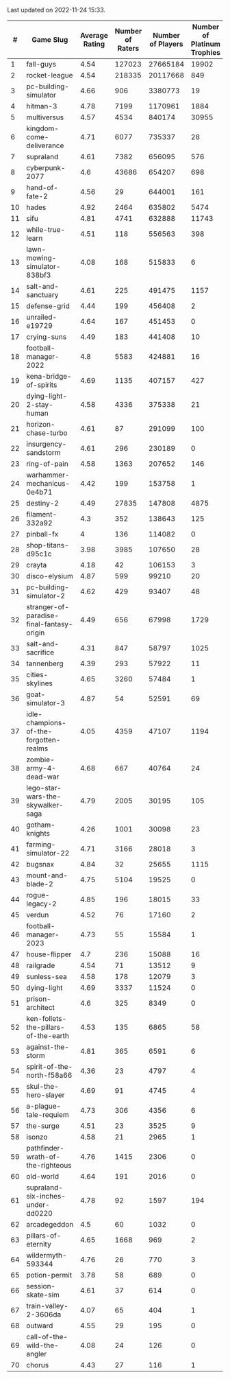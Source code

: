 Last updated on 2022-11-24 15:33.


|#|Game Slug|Average Rating|Number of Raters|Number of Players|Number of Platinum Trophies|Max Rarity (%)|
|---|---|---|---|---|---|---|
|1|fall-guys|4.54|127023|27665184|19902|4|
|2|rocket-league|4.54|218335|20117668|849|75|
|3|pc-building-simulator|4.66|906|3380773|19|48|
|4|hitman-3|4.78|7199|1170961|1884|48|
|5|multiversus|4.57|4534|840174|30955|78|
|6|kingdom-come-deliverance|4.71|6077|735337|28|30|
|7|supraland|4.61|7382|656095|576|99|
|8|cyberpunk-2077|4.6|43686|654207|698|62|
|9|hand-of-fate-2|4.56|29|644001|161|72|
|10|hades|4.92|2464|635802|5474|89|
|11|sifu|4.81|4741|632888|11743|96|
|12|while-true-learn|4.51|118|556563|398|93|
|13|lawn-mowing-simulator-838bf3|4.08|168|515833|6|88|
|14|salt-and-sanctuary|4.61|225|491475|1157|83|
|15|defense-grid|4.44|199|456408|2|80|
|16|unrailed-e19729|4.64|167|451453|0|3|
|17|crying-suns|4.49|183|441408|10|65|
|18|football-manager-2022|4.8|5583|424881|16|49|
|19|kena-bridge-of-spirits|4.69|1135|407157|427|94|
|20|dying-light-2-stay-human|4.58|4336|375338|21|0.6|
|21|horizon-chase-turbo|4.61|87|291099|100|83|
|22|insurgency-sandstorm|4.61|296|230189|0|6|
|23|ring-of-pain|4.58|1363|207652|146|96|
|24|warhammer-mechanicus-0e4b71|4.42|199|153758|1|24|
|25|destiny-2|4.49|27835|147808|4875|95|
|26|filament-332a92|4.3|352|138643|125|93|
|27|pinball-fx|4|136|114082|0|86|
|28|shop-titans-d95c1c|3.98|3985|107650|28|98|
|29|crayta|4.18|42|106153|3|23|
|30|disco-elysium|4.87|599|99210|20|28|
|31|pc-building-simulator-2|4.62|429|93407|48|75|
|32|stranger-of-paradise-final-fantasy-origin|4.49|656|67998|1729|98|
|33|salt-and-sacrifice|4.31|847|58797|1025|91|
|34|tannenberg|4.39|293|57922|11|85|
|35|cities-skylines|4.65|3260|57484|1|75|
|36|goat-simulator-3|4.87|54|52591|69|90|
|37|idle-champions-of-the-forgotten-realms|4.05|4359|47107|1194|0.2|
|38|zombie-army-4-dead-war|4.68|667|40764|24|66|
|39|lego-star-wars-the-skywalker-saga|4.79|2005|30195|105|98|
|40|gotham-knights|4.26|1001|30098|23|34|
|41|farming-simulator-22|4.71|3166|28018|3|80|
|42|bugsnax|4.84|32|25655|1115|97|
|43|mount-and-blade-2|4.75|5104|19525|0|5|
|44|rogue-legacy-2|4.85|196|18015|33|0.8|
|45|verdun|4.52|76|17160|2|72|
|46|football-manager-2023|4.73|55|15584|1|80|
|47|house-flipper|4.7|236|15088|16|93|
|48|railgrade|4.54|71|13512|9|98|
|49|sunless-sea|4.58|178|12079|3|37|
|50|dying-light|4.69|3337|11524|0|96|
|51|prison-architect|4.6|325|8349|0|38|
|52|ken-follets-the-pillars-of-the-earth|4.53|135|6865|58|49|
|53|against-the-storm|4.81|365|6591|6|26|
|54|spirit-of-the-north-f58a66|4.36|23|4797|4|58|
|55|skul-the-hero-slayer|4.69|91|4745|4|96|
|56|a-plague-tale-requiem|4.73|306|4356|6|92|
|57|the-surge|4.51|23|3525|9|94|
|58|isonzo|4.58|21|2965|1|61|
|59|pathfinder-wrath-of-the-righteous|4.76|1415|2306|0|39|
|60|old-world|4.64|191|2016|0|86|
|61|supraland-six-inches-under-dd0220|4.78|92|1597|194|99|
|62|arcadegeddon|4.5|60|1032|0|94|
|63|pillars-of-eternity|4.65|1668|969|2|80|
|64|wildermyth-593344|4.76|26|770|3|0.8|
|65|potion-permit|3.78|58|689|0|98|
|66|session-skate-sim|4.61|37|614|0|27|
|67|train-valley-2-3606da|4.07|65|404|1|88|
|68|outward|4.55|29|195|0|79|
|69|call-of-the-wild-the-angler|4.08|24|126|0|94|
|70|chorus|4.43|27|116|1|84|
